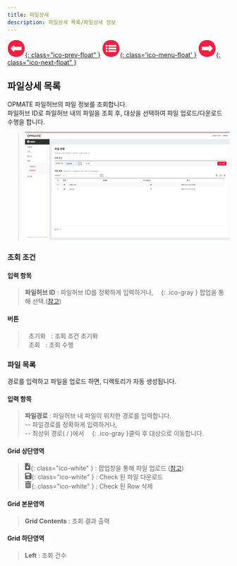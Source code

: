 ```yaml
---
title: 파일상세
description: 파일상세 목록/파일상세 정보
---
```


<link rel="stylesheet" type="text/css" href="../css/opme.css">

<!-- Defined -->
[file-lst]: img/file-lst.png
[ico-search]: img/icon/ico-search.png
[ico-del]: img/icon/ico-del.png
[ico-upload]: img/icon/ico-add.png
[ico-download]: img/icon/ico-save.png
[popup-filehub]: PopupFileHub.md
[popup-fileupload]: PopupFileUpload.md

<!-- Floating Menu -->
[prev]: FileHub.html "파일허브"
[menu]: index.html "목차"
[next]: AccessKey.html "엑세스키"
[ico-prev]: img/icon/ico-prev.png
[ico-menu]: img/icon/ico-menu.png
[ico-next]: img/icon/ico-next.png
[![이전][ico-prev]{: class="ico-prev-float" }][prev]
[![목차][ico-menu]{: class='ico-menu-float' }][menu]
[![다음][ico-next]{: class="ico-next-float" }][next]


## 파일상세 목록
OPMATE 파일허브의 파일 정보를 조회합니다.  
파일허브 ID로 파일허브 내의 파일을 조회 후, 대상을 선택하여 파일 업로드/다운로드 수행을 합니다.  


> ![파일상세 목록][file-lst]

### 조회 조건

#### 입력 항목
> **파일허브 ID** : 파일허브 ID를 정확하게 입력하거나, ![파일허브 조회][ico-search]{: .ico-gray } 팝업을 통해 선택.([참고][popup-filehub])  

#### 버튼
> <kbd class="btn-gray">&nbsp;초기화&nbsp;</kbd> : 조회 조건 초기화  
> <kbd class="btn-red">&nbsp;조회&nbsp;</kbd> : 조회 수행  
 
### 파일 목록
경로를 입력하고 파일을 업로드 하면, 디렉토리가 자동 생성됩니다.  

#### 입력 항목
> **파일경로** : 파일허브 내 파일이 위치한 경로를 입력합니다.    
> -- 파일경로를 정확하게 입력하거나,   
> -- 최상위 경로( / )에서 ![파일경로 조회][ico-search]{: .ico-gray }클릭 후 대상으로 이동합니다.

#### Grid 상단영역  
> ![업로드][ico-upload]{: class="ico-white" } : 팝업창을 통해 파일 업로드 ([참고][popup-fileupload])  
> ![다운로드][ico-download]{: class="ico-white" } : Check 된 파일 다운로드   
> ![삭제][ico-del]{: class="ico-white" } : Check 된 Row 삭제

#### Grid 본문영역
> **Grid Contents** : 조회 결과 출력  

#### Grid 하단영역
> **Left** : 조회 건수  


